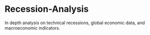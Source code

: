 # Recession-Analysis
In depth analysis on technical recessions, global economic data, and macroeconomic indicators. 
